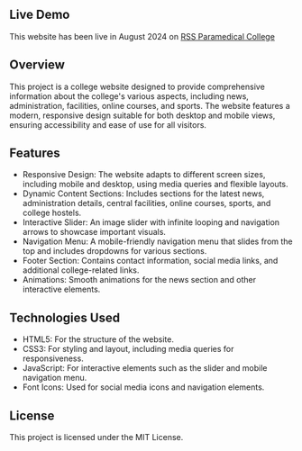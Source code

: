 <h2>Live Demo</h2>
This website has been live in August 2024 on <a href="http://www.rssparamedicalcollege.in/#">RSS Paramedical College</a>

<h2>Overview</h2>
This project is a college website designed to provide comprehensive information about the college's various aspects, including news, administration, facilities, online courses, and sports. The website features a modern, responsive design suitable for both desktop and mobile views, ensuring accessibility and ease of use for all visitors.

<h2>Features</h2>
<ul>
  <li>Responsive Design: The website adapts to different screen sizes, including mobile and desktop, using media queries and flexible layouts.</li>
  <li>Dynamic Content Sections: Includes sections for the latest news, administration details, central facilities, online courses, sports, and college hostels.</li>
  <li>Interactive Slider: An image slider with infinite looping and navigation arrows to showcase important visuals.</li>
  <li>Navigation Menu: A mobile-friendly navigation menu that slides from the top and includes dropdowns for various sections.</li>
  <li>Footer Section: Contains contact information, social media links, and additional college-related links.</li>
  <li>Animations: Smooth animations for the news section and other interactive elements.</li>
</ul>

<h2>Technologies Used</h2>
<ul>
  <li>HTML5: For the structure of the website.</li>
  <li>CSS3: For styling and layout, including media queries for responsiveness.</li>
  <li>JavaScript: For interactive elements such as the slider and mobile navigation menu.</li>
  <li>Font Icons: Used for social media icons and navigation elements.</li>
</ul>

<h2>License</h2>
This project is licensed under the MIT License.
